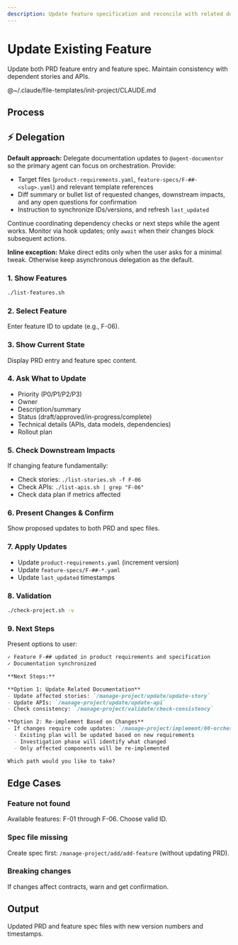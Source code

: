 ```yaml
---
description: Update feature specification and reconcile with related documents
---
```


# Update Existing Feature

Update both PRD feature entry and feature spec. Maintain consistency with dependent stories and APIs.

@~/.claude/file-templates/init-project/CLAUDE.md

## Process

## ⚡ Delegation

**Default approach:** Delegate documentation updates to `@agent-documentor` so the primary agent can focus on orchestration. Provide:
- Target files (`product-requirements.yaml`, `feature-specs/F-##-<slug>.yaml`) and relevant template references
- Diff summary or bullet list of requested changes, downstream impacts, and any open questions for confirmation
- Instruction to synchronize IDs/versions, and refresh `last_updated`

Continue coordinating dependency checks or next steps while the agent works. Monitor via hook updates; only `await` when their changes block subsequent actions.

**Inline exception:** Make direct edits only when the user asks for a minimal tweak. Otherwise keep asynchronous delegation as the default.

### 1. Show Features
```bash
./list-features.sh
```

### 2. Select Feature
Enter feature ID to update (e.g., F-06).

### 3. Show Current State
Display PRD entry and feature spec content.

### 4. Ask What to Update
- Priority (P0/P1/P2/P3)
- Owner
- Description/summary
- Status (draft/approved/in-progress/complete)
- Technical details (APIs, data models, dependencies)
- Rollout plan

### 5. Check Downstream Impacts
If changing feature fundamentally:
- Check stories: `./list-stories.sh -f F-06`
- Check APIs: `./list-apis.sh | grep "F-06"`
- Check data plan if metrics affected

### 6. Present Changes & Confirm
Show proposed updates to both PRD and spec files.

### 7. Apply Updates
- Update `product-requirements.yaml` (increment version)
- Update `feature-specs/F-##-*.yaml`
- Update `last_updated` timestamps

### 8. Validation
```bash
./check-project.sh -v
```

### 9. Next Steps

Present options to user:

```markdown
✓ Feature F-## updated in product requirements and specification
✓ Documentation synchronized

**Next Steps:**

**Option 1: Update Related Documentation**
- Update affected stories: `/manage-project/update/update-story`
- Update APIs: `/manage-project/update/update-api`
- Check consistency: `/manage-project/validate/check-consistency`

**Option 2: Re-implement Based on Changes**
- If changes require code updates: `/manage-project/implement/00-orchestrate F-##`
  - Existing plan will be updated based on new requirements
  - Investigation phase will identify what changed
  - Only affected components will be re-implemented

Which path would you like to take?
```

## Edge Cases

### Feature not found
Available features: F-01 through F-06. Choose valid ID.

### Spec file missing
Create spec first: `/manage-project/add/add-feature` (without updating PRD).

### Breaking changes
If changes affect contracts, warn and get confirmation.

## Output
Updated PRD and feature spec files with new version numbers and timestamps.
